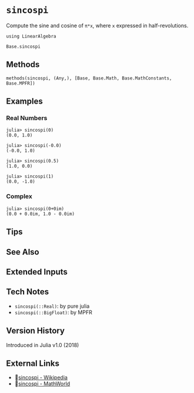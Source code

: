 # `sincospi`

Compute the sine and cosine of `π*x`, where `x` expressed in half-revolutions.

```@setup repl_only
using LinearAlgebra
```
```@docs
Base.sincospi
```


## Methods

```@repl
methods(sincospi, (Any,), [Base, Base.Math, Base.MathConstants, Base.MPFR])
```


## Examples

### Real Numbers
```jldoctest
julia> sincospi(0)
(0.0, 1.0)

julia> sincospi(-0.0)
(-0.0, 1.0)

julia> sincospi(0.5)
(1.0, 0.0)

julia> sincospi(1)
(0.0, -1.0)
```

### Complex
```jldoctest
julia> sincospi(0+0im)
(0.0 + 0.0im, 1.0 - 0.0im)
```

## Tips


## See Also


## Extended Inputs


## Tech Notes

- `sincospi(::Real)`: by pure julia
- `sincospi(::BigFloat)`: by MPFR


## Version History

Introduced in Julia v1.0 (2018)


## External Links
- 🔗[sincospi - Wikipedia](https://en.wikipedia.org/wiki/ )
- 🔗[sincospi - MathWorld](https://mathworld.wolfram.com/ )
